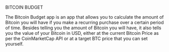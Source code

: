 BITCOIN BUDGET

The Bitcoin Budget app is an app that allows you to calculate the amount of Bitcoin you will have if you make a recurring purchase over a certain period of time. Besides telling you the amount of Bitcoin you will have, it also tells you the value of your Bitcoin in USD, either at the current Bitcoin Price as per the CoinMarketCap API or at a target BTC price that you can set yourself.